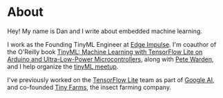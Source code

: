 # About

Hey! My name is Dan and I write about embedded machine learning.

I work as the Founding TinyML Engineer at [Edge Impulse](http://edgeimpulse.com/). I'm coauthor of the O'Reilly book [TinyML: Machine Learning with TensorFlow Lite on Arduino and Ultra-Low-Power Microcontrollers](https://www.amazon.com/TinyML-Learning-TensorFlow-Ultra-Low-Power-Microcontrollers/dp/1492052043), along with [Pete Warden](http://petewarden.com/), and I help organize the [tinyML meetup](https://www.meetup.com/tinyML-Enabling-ultra-low-Power-ML-at-the-Edge).

I've previously worked on the [TensorFlow Lite](https://www.tensorflow.org/lite) team as part of [Google AI](https://ai.google/), and co-founded [Tiny Farms](https://www.tiny-farms.com/), the insect farming company.
